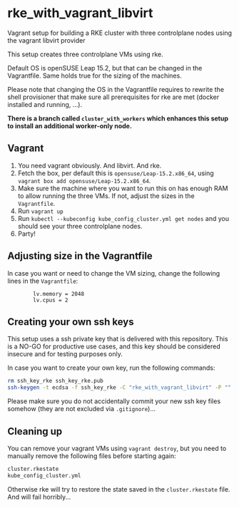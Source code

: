 # rke_with_vagrant_libvirt

Vagrant setup for building a RKE cluster with three controlplane nodes using the vagrant libvirt provider 

This setup creates three controlplane VMs using rke.

Default OS is openSUSE Leap 15.2, but that can be changed in the Vagrantfile. Same holds true for the sizing of the machines.

Please note that changing the OS in the Vagrantfile requires to rewrite the shell provisioner that make sure all prerequisites for rke are met (docker installed and running, ...).

**There is a branch called `cluster_with_workers` which enhances this setup to install an additional worker-only node.**

## Vagrant

1. You need vagrant obviously. And libvirt. And rke.
2. Fetch the box, per default this is `opensuse/Leap-15.2.x86_64`, using `vagrant box add opensuse/Leap-15.2.x86_64`.
3. Make sure the machine where you want to run this on has enough RAM to allow running the three VMs. If not, adjust the sizes in the `Vagrantfile`.
4. Run `vagrant up`
5. Run `kubectl --kubeconfig kube_config_cluster.yml get nodes` and you should see your three controlplane nodes.
6. Party!

## Adjusting size in the Vagrantfile

In case you want or need to change the VM sizing, change the following lines in the `Vagrantfile`:
```
        lv.memory = 2048
        lv.cpus = 2
```

## Creating your own ssh keys

This setup uses a ssh private key that is delivered with this repository. This is a NO-GO for productive use cases, and this key should be considered insecure and for testing purposes only.

In case you want to create your own key, run the following commands:

```bash
rm ssh_key_rke ssh_key_rke.pub
ssh-keygen -t ecdsa -f ssh_key_rke -C "rke_with_vagrant_libvirt" -P ""
```

Please make sure you do not accidentally commit your new ssh key files somehow (they are not excluded via `.gitignore`)...

## Cleaning up

You can remove your vagrant VMs using `vagrant destroy`, but you need to manually remove the following files before starting again:
```bash
cluster.rkestate
kube_config_cluster.yml
```

Otherwise rke will try to restore the state saved in the `cluster.rkestate` file. And will fail horribly...

